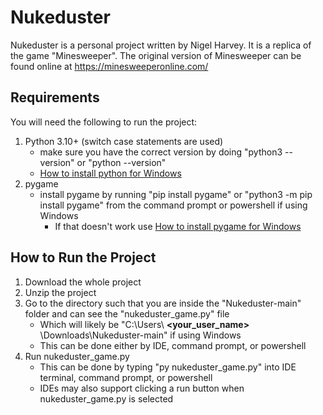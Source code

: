 # Nukeduster
Nukeduster is a personal project written by Nigel Harvey. It is a replica of the game "Minesweeper". The original version of Minesweeper can be found online at https://minesweeperonline.com/

## Requirements
You will need the following to run the project:
1. Python 3.10+ (switch case statements are used)
   - make sure you have the correct version by doing "python3 --version" or "python --version"
   - [How to install python for Windows](https://www.tutorialspoint.com/how-to-install-python-in-windows)
1. pygame
   - install pygame by running "pip install pygame" or "python3 -m pip install pygame" from the command prompt or powershell if using Windows
      -  If that doesn't work use [How to install pygame for Windows](https://www.geeksforgeeks.org/how-to-install-pygame-in-windows/)

## How to Run the Project
1. Download the whole project
2. Unzip the project
3. Go to the directory such that you are inside the "Nukeduster-main" folder and can see the "nukeduster_game.py" file
   - Which will likely be "C:\Users\ __<your_user_name>__ \Downloads\Nukeduster-main" if using Windows
   - This can be done either by IDE, command prompt, or powershell
4. Run nukeduster_game.py
   - This can be done by typing "py nukeduster_game.py" into IDE terminal, command prompt, or powershell
   - IDEs may also support clicking a run button when nukeduster_game.py is selected
